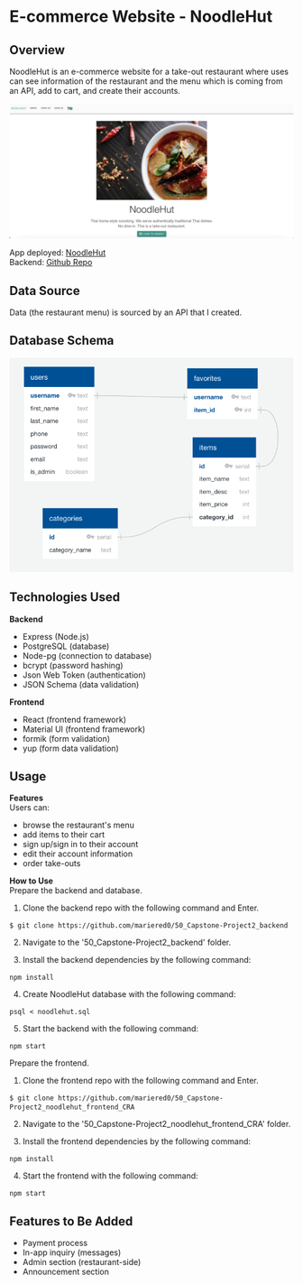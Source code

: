# E-commerce Website - NoodleHut

## Overview
NoodleHut is an e-commerce website for a take-out restaurant where uses can see information of the restaurant and the menu which is coming from an API, add to cart, and create their accounts.

![landing_page](https://github.com/mariered0/50_Capstone-Project2_noodlehut_frontend_CRA/blob/main/documentation/landing_page.png?raw=true)

App deployed: [NoodleHut](https://noodlehut.surge.sh/)</br>
Backend: [Github Repo](https://github.com/mariered0/50_Capstone-Project2_backend)


## Data Source

Data (the restaurant menu) is sourced by an API that I created.</br>


## Database Schema
![database schema](https://github.com/mariered0/50_Capstone-Project2_noodlehut_frontend_CRA/blob/main/documentation/Schema_NoodleHut.png?raw=true)

## Technologies Used
**Backend**<br>

* Express (Node.js)
* PostgreSQL (database)
* Node-pg (connection to database)
* bcrypt (password hashing)
* Json Web Token (authentication)
* JSON Schema (data validation)

**Frontend**<br>

* React (frontend framework)
* Material UI (frontend framework)
* formik (form validation)
* yup (form data validation)

## Usage
**Features**<br>
Users can:

* browse the restaurant's menu
* add items to their cart
* sign up/sign in to their account
* edit their account information
* order take-outs <br>

**How to Use**<br>
Prepare the backend and database.<br>

1. Clone the backend repo with the following command and Enter.
```
$ git clone https://github.com/mariered0/50_Capstone-Project2_backend
```
2. Navigate to the '50_Capstone-Project2_backend' folder.

3. Install the backend dependencies by the following command:
```
npm install
```
4. Create NoodleHut database with the following command:
```
psql < noodlehut.sql
```
5. Start the backend with the following command:
```
npm start
```

Prepare the frontend.<br>

1. Clone the frontend repo with the following command and Enter.
```
$ git clone https://github.com/mariered0/50_Capstone-Project2_noodlehut_frontend_CRA
```
2. Navigate to the '50_Capstone-Project2_noodlehut_frontend_CRA' folder.

3. Install the frontend dependencies by the following command:
```
npm install
```

4. Start the frontend with the following command:
```
npm start
```

## Features to Be Added
* Payment process
* In-app inquiry (messages)
* Admin section (restaurant-side)
* Announcement section


